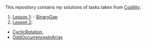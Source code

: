 This repository contains my solutions of tasks taken from [Codility](https://app.codility.com/programmers/lessons/2-arrays/).

1. [Lesson 1](https://app.codility.com/programmers/lessons/1-iterations/): - [BinaryGap](https://app.codility.com/programmers/lessons/1-iterations/binary_gap/)
2. [Lesson 2](https://app.codility.com/programmers/lessons/2-arrays/):
  - [CyclicRotation](https://app.codility.com/programmers/lessons/2-arrays/cyclic_rotation/),
  - [OddOccurrencesInArray](https://app.codility.com/programmers/lessons/2-arrays/odd_occurrences_in_array/)
